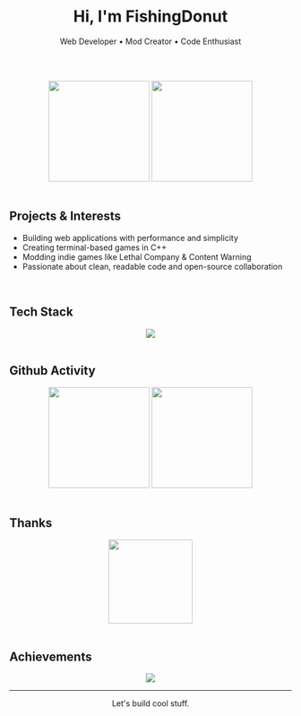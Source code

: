 <h1 align="center">Hi, I'm FishingDonut</h1>

<p align="center">Web Developer • Mod Creator • Code Enthusiast</p>

<br/><br/>

<div align="center">
  
  <img src="https://github-readme-stats.vercel.app/api?username=FishingDonut&theme=transparent&show_icons=true&hide_title=true" height="180" />
  <img src="https://github-readme-stats.vercel.app/api/top-langs/?username=FishingDonut&layout=compact&theme=transparent" height="180" />
  
</div>

<br/>

## Projects & Interests

- Building web applications with performance and simplicity
- Creating terminal-based games in C++
- Modding indie games like Lethal Company & Content Warning
- Passionate about clean, readable code and open-source collaboration

<br/>

## Tech Stack

<div align="center">
  <img src="https://skillicons.dev/icons?i=html,css,js,ts,react,nodejs,tailwind,cpp,git,github&theme=light" />
</div>

<br/>

## Github Activity

<div align="center">
  <img src="https://github-readme-streak-stats.herokuapp.com?user=FishingDonut&theme=transparent&hide_border=true" height="180" />
  <img src="https://github-profile-summary-cards.vercel.app/api/cards/profile-details?username=FishingDonut&theme=transparent" height="180" />
</div>

<br/>

## Thanks

<div align="center">
  <img src="https://media.giphy.com/media/4ilFRqgbzbx4c/giphy.gif" height="150" />
</div>

<br/>

<!-- Optional GitHub trophies section -->

## Achievements

<div align="center">
  <img src="https://github-profile-trophy.vercel.app/?username=FishingDonut&theme=flat&no-bg=true&no-frame=true" />
</div>


---

<p align="center">
  Let's build cool stuff.
</p>
